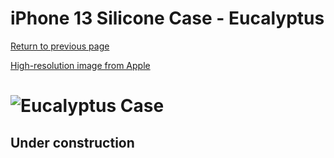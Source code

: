# iPhone 13 Silicone Case - Eucalyptus

[Return to previous page](/iphone_13)

[High-resolution image from Apple](https://store.storeimages.cdn-apple.com/8756/as-images.apple.com/is//MN633?wid=4500&hei=4500&fmt=png)

# ![Eucalyptus Case](/everyphone/MN633.png)

## Under construction
